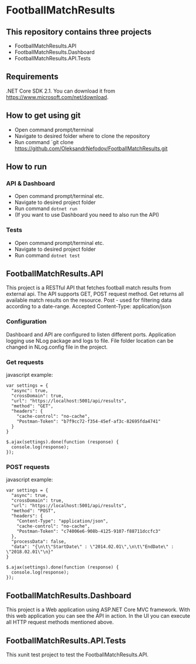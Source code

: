 # FootballMatchResults
## This repository contains three projects
- FootballMatchResults.API
- FootballMatchResults.Dashboard
- FootballMatchResults.API.Tests

## Requirements
.NET Core SDK 2.1. You can download it from https://www.microsoft.com/net/download.

## How to get using git
- Open command prompt/terminal
- Navigate to desired folder where to clone the repository
- Run command `git clone https://github.com/OleksandrNefodov/FootballMatchResults.git

## How to run
### API & Dashboard
- Open command prompt/terminal etc.
- Navigate to desired project folder
- Run command `dotnet run`
- (If you want to use Dashboard you need to also run the API)
### Tests
- Open command prompt/terminal etc.
- Navigate to desired project folder
- Run command `dotnet test`

## FootballMatchResults.API
This project is a RESTful API that fetches football match results from external api.
The API supports GET, POST request method. Get returns all available match results on the resource.
Post - used for filtering data according to a date-range.
Accepted Content-Type: application/json

### Configuration
Dashboard and API are configured to listen different ports.
Application logging use NLog package and logs to file. File folder location can be changed in NLog.config file in the project.

### Get requests
javascript example:
```
var settings = {
  "async": true,
  "crossDomain": true,
  "url": "https://localhost:5001/api/results",
  "method": "GET",
  "headers": {
    "cache-control": "no-cache",
    "Postman-Token": "b7f9cc72-f354-45ef-af3c-82695fda4741"
  }
}

$.ajax(settings).done(function (response) {
  console.log(response);
});
```
### POST requests
javascript example:
```
var settings = {
  "async": true,
  "crossDomain": true,
  "url": "https://localhost:5001/api/results",
  "method": "POST",
  "headers": {
    "Content-Type": "application/json",
    "cache-control": "no-cache",
    "Postman-Token": "c74006e6-908b-4125-9107-f88711dccfc3"
  },
  "processData": false,
  "data": "{\n\t\"StartDate\" : \"2014.02.01\",\n\t\"EndDate\" : \"2018.02.01\"\n}"
}

$.ajax(settings).done(function (response) {
  console.log(response);
});
```
## FootballMatchResults.Dashboard
This project is a Web application using ASP.NET Core MVC framework.
With this web application you can see the API in action.
In the UI you can execute all HTTP request methods mentioned above.

## FootballMatchResults.API.Tests
This xunit test project to test the FootballMatchResults.API.
